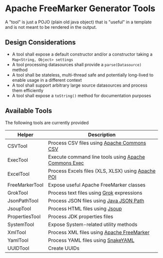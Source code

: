 Apache FreeMarker Generator Tools
=============================================================================

A "tool" is just a POJO (plain old java object) that is "useful" in a template and is not meant to be rendered in the output. 

Design Considerations
------------------------------------------------------------------------------

* A tool shall expose a default constructor and/or a constructor taking a `Map<String, Object> settings`
* A tool processing datasources shall provide a `parse(Datasource)` method
* A tool shall be stateless, multi-thread safe and potentially long-lived to enable usage in a different context
* A tool shall support arbitrary large source datasources and process them efficiently
* A tool shall expose a `toString()` method for documentation purposes

Available Tools
------------------------------------------------------------------------------

The following tools are currently provided

| Helper                | Description                                                                                               |
|-----------------------|-----------------------------------------------------------------------------------------------------------|
| CSVTool               | Process CSV files using [Apache Commons CSV](https://commons.apache.org/proper/commons-csv/)              |
| ExecTool              | Execute command line tools using [Apache Commons Exec](https://commons.apache.org/proper/commons-exec/)   |
| ExcelTool             | Process Excels files (XLS, XLSX) using [Apache POI](https://poi.apache.org)                               |
| FreeMarkerTool        | Expose useful Apache FreeMarker classes                                                                   |
| GrokTool              | Process text files using [Grok](https://github.com/thekrakken/java-grok) expressions                      |
| JsonPathTool          | Process JSON files using [Java JSON Path](https://github.com/json-path/JsonPath)                          |
| JsoupTool             | Process  HTML files using [Jsoup](https://jsoup.org)                                                      |
| PropertiesTool        | Process JDK properties files                                                                              |
| SystemTool            | Expose System-related utility methods                                                                     |
| XmlTool               | Process XML files using [Apache FreeMarker](https://freemarker.apache.org/docs/xgui.html)                 |
| YamlTool              | Process YAML files using [SnakeYAML](https://bitbucket.org/asomov/snakeyaml/wiki/Home)                    |
| UUIDTool              | Create UUIDs                                                                                              |


